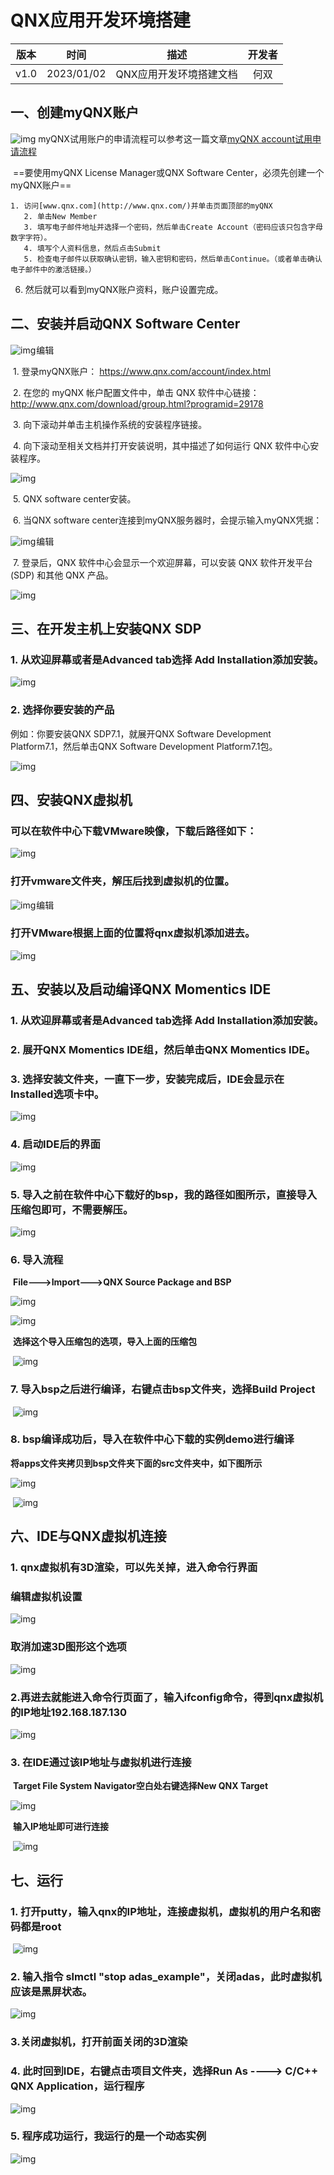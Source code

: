 # QNX应用开发环境搭建

| 版本 |    时间    |          描述           | 开发者 |
| :--: | :--------: | :---------------------: | :----: |
| v1.0 | 2023/01/02 | QNX应用开发环境搭建文档 |  何双  |

##  一、创建myQNX账户

![img](https://img-blog.csdnimg.cn/8ef50cc9d32247578987e1d868703063.png)	myQNX试用账户的申请流程可以参考这一篇文章[myQNX account试用申请流程](https://blog.csdn.net/hs_2017112123/article/details/125644067)

​     ==要使用myQNX License Manager或QNX Software Center，必须先创建一个myQNX账户==

    1. 访问[www.qnx.com](http://www.qnx.com/)并单击页面顶部的myQNX
       2. 单击New Member
       3. 填写电子邮件地址并选择一个密码，然后单击Create Account（密码应该只包含字母数字字符）。
       4. 填写个人资料信息，然后点击Submit
       5. 检查电子邮件以获取确认密钥，输入密钥和密码，然后单击Continue。（或者单击确认电子邮件中的激活链接。）

   6. 然后就可以看到myQNX账户资料，账户设置完成。

      

##    二、安装并启动QNX Software Center

![img](https://img-blog.csdnimg.cn/426b573d22284e6ab1bf2dc7c185e1d5.png)![点击并拖拽以移动](data:image/gif;base64,R0lGODlhAQABAPABAP///wAAACH5BAEKAAAALAAAAAABAAEAAAICRAEAOw==)编辑

​    1. 登录myQNX账户： https://www.qnx.com/account/index.html

​    2. 在您的 myQNX 帐户配置文件中，单击 QNX 软件中心链接：http://www.qnx.com/download/group.html?programid=29178

​    3. 向下滚动并单击主机操作系统的安装程序链接。

​    4. 向下滚动至相关文档并打开安装说明，其中描述了如何运行 QNX 软件中心安装程序。

![img](https://img-blog.csdnimg.cn/c64b2a72cf4445288a1ebc40de56c8f8.png)

​     5. QNX software center安装。

​     6. 当QNX software center连接到myQNX服务器时，会提示输入myQNX凭据：

![img](https://img-blog.csdnimg.cn/a07feb01031d431696635c4dad84ffb9.png)![点击并拖拽以移动](data:image/gif;base64,R0lGODlhAQABAPABAP///wAAACH5BAEKAAAALAAAAAABAAEAAAICRAEAOw==)编辑

​     7. 登录后，QNX 软件中心会显示一个欢迎屏幕，可以安装 QNX 软件开发平台 (SDP) 和其他 QNX 产品。

![img](https://img-blog.csdnimg.cn/dd1fe089a41d4186afc3c1ebf1f9b2d3.png)

  

##  三、在开发主机上安装QNX SDP 

###     1. 从欢迎屏幕或者是Advanced tab选择 Add Installation添加安装。

![img](https://img-blog.csdnimg.cn/213c4d7d56f0443eb02e1c624428ae23.png)

###     2. 选择你要安装的产品

例如：你要安装QNX SDP7.1，就展开QNX Software Development Platform7.1，然后单击QNX Software Development Platform7.1包。

![img](https://img-blog.csdnimg.cn/9637d7959aba461dbe1091f89eb94a23.png)

  

## 四、安装QNX虚拟机

###     可以在软件中心下载VMware映像，下载后路径如下：

![img](https://img-blog.csdnimg.cn/01a4cf07cad04290a5baae313b84f39b.png)

###      打开vmware文件夹，解压后找到虚拟机的位置。

![img](https://img-blog.csdnimg.cn/2e8a7b4c8c214507b8945a2cf257d0f8.png)![点击并拖拽以移动](data:image/gif;base64,R0lGODlhAQABAPABAP///wAAACH5BAEKAAAALAAAAAABAAEAAAICRAEAOw==)编辑

###      打开VMware根据上面的位置将qnx虚拟机添加进去。

![img](https://img-blog.csdnimg.cn/fd3f0be0cb13480ab5111df919d3fe84.png)



##    五、安装以及启动编译QNX Momentics IDE

###     1. 从欢迎屏幕或者是Advanced tab选择 Add Installation添加安装。

###     2. 展开QNX Momentics IDE组，然后单击QNX Momentics IDE。

###     3. 选择安装文件夹，一直下一步，安装完成后，IDE会显示在Installed选项卡中。

![img](https://img-blog.csdnimg.cn/3824201772fc4c98b1be282452e956a5.png)

###     4. 启动IDE后的界面

![img](https://img-blog.csdnimg.cn/67794f7299904c898eec6134c2e9a9a1.png)

###      **5. 导入之前在软件中心下载好的bsp，我的路径如图所示，直接导入压缩包即可，不需要解压。**

![img](https://img-blog.csdnimg.cn/08b3141d393f4c64b14809a1f359839c.png)

###      **6. 导入流程**

​    **File--->Import--->QNX Source Package and BSP**

![img](https://img-blog.csdnimg.cn/dc06f32496904751bd5e83b3210d824b.png)

 ![img](https://img-blog.csdnimg.cn/92135d88385f415d8379d0ab2e612d38.png)

​    **选择这个导入压缩包的选项，导入上面的压缩包**

​     ![img](https://img-blog.csdnimg.cn/d277188f330b4eb6b31d6fe748101303.png)

###      **7. 导入bsp之后进行编译，右键点击bsp文件夹，选择Build Project**

​    ![img](https://img-blog.csdnimg.cn/13751dacb6954768849f60809a035a21.png)

###      **8. bsp编译成功后，导入在软件中心下载的实例demo进行编译**

​     **将apps文件夹拷贝到bsp文件夹下面的src文件夹中，如下图所示**

![img](https://img-blog.csdnimg.cn/18090918d30e49a188baaeff2af2b755.png)



​    ![img](https://img-blog.csdnimg.cn/38dd10e8822b47ebae3c2f1a1d78e12b.png)

##    六、IDE与QNX虚拟机连接

###     1. qnx虚拟机有3D渲染，可以先关掉，进入命令行界面

###     编辑虚拟机设置 

![img](https://img-blog.csdnimg.cn/c60a98985f904970975dc7f20cd60196.png)

###     取消加速3D图形这个选项

![img](https://img-blog.csdnimg.cn/96429894c53c4e589793f5dff528c0dc.png)

###      **2.再进去就能进入命令行页面了，输入ifconfig命令，得到qnx虚拟机的IP地址192.168.187.130**

![img](https://img-blog.csdnimg.cn/4f17167d046645b4955e88e7ca3401c1.png)

###      3. 在IDE通过该IP地址与虚拟机进行连接

​    **Target File System Navigator空白处右键选择New QNX Target**

![img](https://img-blog.csdnimg.cn/0c5deb1223414de1bd899138c8ba4006.png)

​     **输入IP地址即可进行连接**

​     ![img](https://img-blog.csdnimg.cn/c4c92a2fd52845e08fc51550518c0c72.png)



##    七、运行

###     1. 打开putty，输入qnx的IP地址，连接虚拟机，虚拟机的用户名和密码都是root

​    ![img](https://img-blog.csdnimg.cn/b684efeff07949538e252693e3130abb.png)

###      2. 输入指令 slmctl "stop adas_example"，关闭adas，此时虚拟机应该是黑屏状态。

![img](https://img-blog.csdnimg.cn/5421eb81990b45d3a2cff936c4b25db2.png)

###     **3.关闭虚拟机，打开前面关闭的3D渲染**

###     4. 此时回到IDE，右键点击项目文件夹，选择Run As ----> C/C++ QNX Application，运行程序

![img](https://img-blog.csdnimg.cn/3ba4ff7303014a30a55ee74257f85c83.png)

###      5. 程序成功运行，我运行的是一个动态实例

![img](https://img-blog.csdnimg.cn/8493ccfda492450f9bafea84cdc81389.png)

